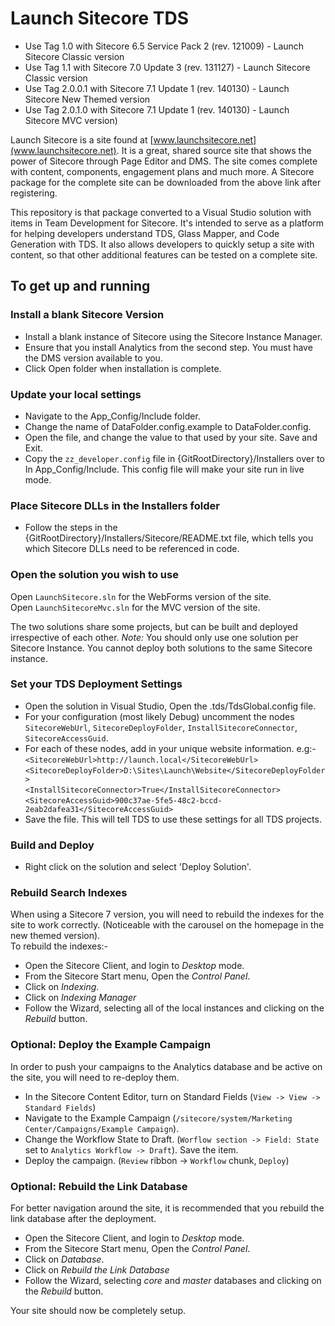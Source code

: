 # Launch Sitecore TDS #

- Use Tag 1.0 with Sitecore 6.5 Service Pack 2 (rev. 121009) - Launch Sitecore Classic version
- Use Tag 1.1 with Sitecore 7.0 Update 3 (rev. 131127) - Launch Sitecore Classic version
- Use Tag 2.0.0.1 with Sitecore 7.1 Update 1 (rev. 140130) - Launch Sitecore New Themed version
- Use Tag 2.0.1.0 with Sitecore 7.1 Update 1 (rev. 140130) - Launch Sitecore MVC version)

Launch Sitecore is a site found at [www.launchsitecore.net](www.launchsitecore.net). It is a great, shared source site that shows the power of Sitecore through Page Editor and DMS. The site comes complete with content, components, engagement plans and much more. A Sitecore package for the complete site can be downloaded from the above link after registering.

This repository is that package converted to a Visual Studio solution with items in Team Development for Sitecore. It's intended to serve as a platform for helping developers understand TDS, Glass Mapper, and Code Generation with TDS. It also allows developers to quickly setup a site with content, so that other additional features can be tested on a complete site.


## To get up and running ##
### Install a blank Sitecore Version ###
- Install a blank instance of Sitecore using the Sitecore Instance Manager.
- Ensure that you install Analytics from the second step. You must have the DMS version available to you.
- Click Open folder when installation is complete.

### Update your local settings ###
- Navigate to the App_Config/Include folder.
- Change the name of DataFolder.config.example to DataFolder.config.
- Open the file, and change the value to that used by your site. Save and Exit.
- Copy the `zz_developer.config` file in {GitRootDirectory}/Installers over to In App_Config/Include. This config file will make your site run in live mode.

### Place Sitecore DLLs in the Installers folder ###
- Follow the steps in the {GitRootDirectory}/Installers/Sitecore/README.txt file, which tells you which Sitecore DLLs need to be referenced in code.

### Open the solution you wish to use ###
Open `LaunchSitecore.sln` for the WebForms version of the site.<br />
Open `LaunchSitecoreMvc.sln` for the MVC version of the site.

The two solutions share some projects, but can be built and deployed irrespective of each other.
*Note:* You should only use one solution per Sitecore Instance. You cannot deploy both solutions to the same Sitecore instance.

### Set your TDS Deployment Settings ###
- Open the solution in Visual Studio, Open the .tds/TdsGlobal.config file.
- For your configuration (most likely Debug) uncomment the nodes `SitecoreWebUrl`, `SitecoreDeployFolder`, `InstallSitecoreConnector`, `SitecoreAccessGuid`.
 - For each of these nodes, add in your unique website information. e.g:- <br />
   `<SitecoreWebUrl>http://launch.local</SitecoreWebUrl>`<br />
   `<SitecoreDeployFolder>D:\Sites\Launch\Website</SitecoreDeployFolder>`<br />
   `<InstallSitecoreConnector>True</InstallSitecoreConnector>`<br />
   `<SitecoreAccessGuid>900c37ae-5fe5-48c2-bccd-2eab2dafea31</SitecoreAccessGuid>`
- Save the file. This will tell TDS to use these settings for all TDS projects.

### Build and Deploy ###
- Right click on the solution and select 'Deploy Solution'.

### Rebuild Search Indexes ###
When using a Sitecore 7 version, you will need to rebuild the indexes for the site to work correctly. (Noticeable with the carousel on the homepage in the new themed version).<br />
To rebuild the indexes:-

 - Open the Sitecore Client, and login to *Desktop* mode.
 - From the Sitecore Start menu, Open the *Control Panel*.
 - Click on *Indexing*.
 - Click on *Indexing Manager*
 - Follow the Wizard, selecting all of the local instances and clicking on the *Rebuild* button.

### Optional: Deploy the Example Campaign ###
In order to push your campaigns to the Analytics database and be active on the site, you will need to re-deploy them.

 - In the Sitecore Content Editor, turn on Standard Fields (`View -> View -> Standard Fields`)
 - Navigate to the Example Campaign (`/sitecore/system/Marketing Center/Campaigns/Example Campaign`).
 - Change the Workflow State to Draft. (`Worflow section -> Field: State` set to `Analytics Workflow -> Draft`). Save the item.
 - Deploy the campaign. (`Review` ribbon -> `Workflow` chunk, `Deploy`)
 

### Optional: Rebuild the Link Database ###
For better navigation around the site, it is recommended that you rebuild the link database after the deployment.

 - Open the Sitecore Client, and login to *Desktop* mode.
 - From the Sitecore Start menu, Open the *Control Panel*.
 - Click on *Database*.
 - Click on *Rebuild the Link Database*
 - Follow the Wizard, selecting *core* and *master* databases and clicking on the *Rebuild* button.

Your site should now be completely setup.